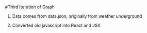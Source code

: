 #Third Iteration of Graph

1. Data comes from data.json, originally from weather underground

2. Converted old javascript into React and JSX

